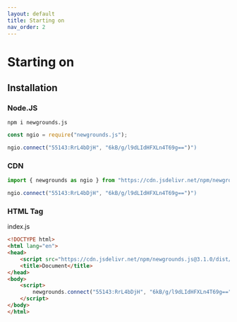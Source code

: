 ```yaml
---
layout: default
title: Starting on
nav_order: 2
---
```


# Starting on

## Installation
### Node.JS

```
npm i newgrounds.js
```

```js
const ngio = require("newgrounds.js");

ngio.connect("55143:RrL4bDjH", "6kB/g/l9dLIdHFXLn4T69g==")")
```

### CDN

```js
import { newgrounds as ngio } from "https://cdn.jsdelivr.net/npm/newgrounds.js@3.1.0/dist/newgrounds.mjs"

ngio.connect("55143:RrL4bDjH", "6kB/g/l9dLIdHFXLn4T69g==")")
```

### HTML Tag

index.js
```html
<!DOCTYPE html>
<html lang="en">
<head>
	<script src="https://cdn.jsdelivr.net/npm/newgrounds.js@3.1.0/dist/newgrounds.js"></script>
	<title>Document</title>
</head>
<body>
	<script>
	    newgrounds.connect("55143:RrL4bDjH", "6kB/g/l9dLIdHFXLn4T69g==")")
	</script>
</body>
</html>
```